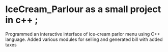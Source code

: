 # IceCream_Parlour as a small project in c++ ;
Programmed an interactive interface of ice-cream parlor menu using C++  language. Added various modules for selling and generated bill with added taxes
